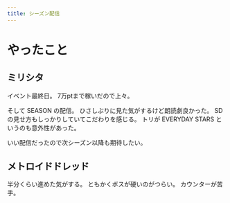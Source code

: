 ```yaml
---
title: シーズン配信
---
```


# やったこと

## ミリシタ

イベント最終日。
7万ptまで稼いだので上々。

そして SEASON の配信。
ひさしぶりに見た気がするけど朗読劇良かった。
SD の見せ方もしっかりしていてこだわりを感じる。
トリが EVERYDAY STARS というのも意外性があった。

いい配信だったので次シーズン以降も期待したい。

## メトロイドドレッド

半分くらい進めた気がする。
ともかくボスが硬いのがつらい。
カウンターが苦手。
